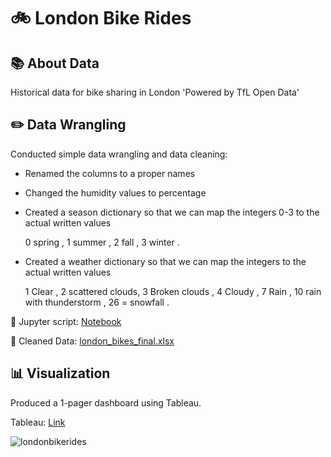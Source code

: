 # 🚲 London Bike Rides

## 📚 About Data

Historical data for bike sharing in London 'Powered by TfL Open Data'

## ✏️ Data Wrangling

Conducted simple data wrangling and data cleaning:
- Renamed the columns to a proper names
- Changed the humidity values to percentage
- Created a season dictionary so that we can map the integers 0-3 to the actual written values
  
  0 spring , 1 summer , 2 fall , 3 winter .
- Created a weather dictionary so that we can map the integers to the actual written values
   
  1 Clear  , 2 scattered clouds, 3 Broken clouds , 4 Cloudy ,  7 Rain , 10 rain with thunderstorm , 26 = snowfall .

📍 Jupyter script: [Notebook](https://github.com/youssufhaddad/London-Bikes-Ride/blob/main/london_bikes.ipynb)

📍 Cleaned Data: [london_bikes_final.xlsx](https://github.com/youssufhaddad/London-Bikes-Ride/blob/main/london_bikes_final.xlsx)

## 📊 Visualization

Produced a 1-pager dashboard using Tableau.

Tableau: [Link](https://public.tableau.com/app/profile/youssuf.haddad3286/viz/LondonBikeRidesDashboard_17108549392220/Dashboard?publish=yes)

![londonbikerides](https://github.com/youssufhaddad/London-Bikes-Ride/assets/139700595/5d53e106-b37a-4ba4-b814-09497f38f96e)




